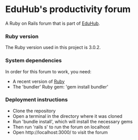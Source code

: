 # EduHub's productivity forum

A Ruby on Rails forum that is part of [EduHub](https://github.com/vladcranga/ulhacks-hackaton).

### Ruby version

The Ruby version used in this project is 3.0.2.

### System dependencies

In order for this forum to work, you need:

- A recent version of [Ruby](https://www.ruby-lang.org/en/)
- The 'bundler' Ruby gem: 'gem install bundler'

### Deployment instructions

- Clone the repository
- Open a terminal in the directory where it was cloned
- Run 'bundle install', which will install the necessary gems
- Then run 'rails s' to run the forum on localhost
- Open http://localhost:3000/ to visit the forum
